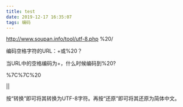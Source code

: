 ```yaml
---
title: test
date: 2019-12-17 16:35:07
tags: 编码
---
```

http://www.soupan.info/tool/utf-8.php
%20/

编码空格字符的URL：+或%20？

当URL中的空格编码为+，什么时候编码到%20?


%7C%7C%20

||

按“转换”即可将其转换为UTF-8字符。再按“还原”即可将其还原为简体中文。
